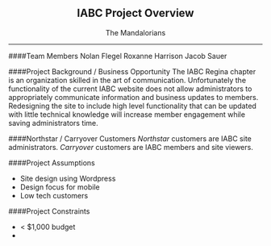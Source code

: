 <h2 align="center">IABC Project Overview</h2>
<p align="center">The Mandalorians</p>

---
####Team Members
Nolan Flegel 
Roxanne Harrison 
Jacob Sauer 

####Project Background / Business Opportunity
The IABC Regina chapter is an organization skilled in the art of communication. Unfortunately the functionality of the current IABC website does not allow administrators to appropriately communicate information and business updates to members. Redesigning the site to include high level functionality that can be updated with little technical knowledge will increase member engagement while saving administrators time. 

####Northstar / Carryover Customers
*Northstar* customers are IABC site administrators.
*Carryover* customers are IABC members and site viewers.

####Project Assumptions
- Site design using Wordpress
- Design focus for mobile
- Low tech customers

####Project Constraints
- < $1,000 budget
- 




